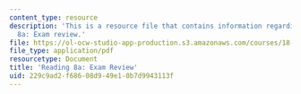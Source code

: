 ```yaml
---
content_type: resource
description: 'This is a resource file that contains information regarding reading
  8a: Exam review.'
file: https://ol-ocw-studio-app-production.s3.amazonaws.com/courses/18-05-introduction-to-probability-and-statistics-spring-2014/229c9ad2f68608d949e10b7d9943113f_MIT18_05S14_Reading8a.pdf
file_type: application/pdf
resourcetype: Document
title: 'Reading 8a: Exam Review'
uid: 229c9ad2-f686-08d9-49e1-0b7d9943113f
---
```

